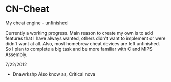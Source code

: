 CN-Cheat
========

My cheat engine - unfinished

Currently a working progress. Main reason to create my own is to add features that I have always wanted,
others didn't want to implement or were didn't want at all.
Also, most homebrew cheat devices are left unfinished. So I plan to complete a big task and be more
familiar with C and MIPS Assembly.

7/22/2012

- Dnawrkshp
Also know as, Critical nova